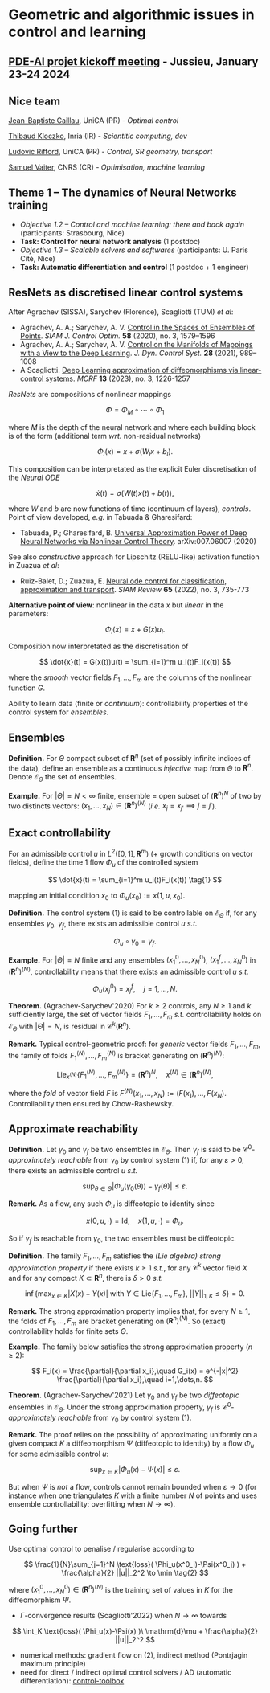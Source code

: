# Geometric and algorithmic issues in control and learning

## [PDE-AI projet kickoff meeting](https://pde-ai.math.cnrs.fr/events/kickoff_jan_24) - Jussieu, January 23-24 2024

## Nice team

[Jean-Baptiste Caillau](https://caillau.perso.math.cnrs.fr), UniCA (PR) - *Optimal control*

[Thibaud Kloczko](https://github.com/tkloczko), Inria (IR) - *Scientitic computing, dev*

[Ludovic Rifford](https://math.univ-cotedazur.fr/~rifford), UniCA (PR) - *Control, SR geometry, transport*

[Samuel Vaiter](https://samuelvaiter.com), CNRS (CR) - *Optimisation, machine learning*

## Theme 1 – The dynamics of Neural Networks training
- *Objective 1.2 – Control and machine learning: there and back again* (participants: Strasbourg, Nice) 
- **Task: Control for neural network analysis** (1 postdoc)
- *Objective 1.3 – Scalable solvers and softwares* (participants: U. Paris Cité, Nice)
- **Task: Automatic differentiation and control** (1 postdoc + 1 engineer)

## ResNets as discretised linear control systems

After Agrachev (SISSA), Sarychev (Florence), Scagliotti (TUM) *et al*:

- Agrachev, A. A.; Sarychev, A. V. [Control in the Spaces of Ensembles of Points](https://epubs.siam.org/doi/10.1137/19M1273049). *SIAM J. Control Optim.* **58** (2020), no. 3, 1579–1596
- Agrachev, A. A.; Sarychev, A. V. [Control on the Manifolds of Mappings with a View to the Deep Learning](https://link.springer.com/article/10.1007/s10883-021-09561-2). *J. Dyn. Control Syst.* **28** (2021), 989–1008
- A Scagliotti. [Deep Learning approximation of diffeomorphisms via linear-control systems](https://www.aimsciences.org/article/doi/10.3934/mcrf.2022036). *MCRF* **13** (2023), no. 3, 1226-1257

*ResNets* are compositions of nonlinear mappings

$$ \Phi = \Phi_M \circ \cdots \circ \Phi_1 $$

where $M$ is the depth of the neural network and where each building block is of the form (additional term *wrt.* non-residual networks)

$$ \Phi_l(x) = x + \sigma(W_lx+b_l). $$

This composition can be interpretated as the explicit Euler discretisation of the *Neural ODE*

$$ \dot{x}(t) = \sigma(W(t)x(t)+b(t)), $$

where $W$ and $b$ are now functions of time (continuum of layers), *controls*. Point of view developed, *e.g.* in Tabuada & Gharesifard:

- Tabuada, P.; Gharesifard, B. [Universal Approximation Power of Deep Neural Networks via Nonlinear Control Theory](https://arxiv.org/abs/2007.06007). arXiv:007.06007 (2020)

See also *constructive* approach for Lipschitz (RELU-like) activation function in Zuazua *et al*:

- Ruiz-Balet, D.; Zuazua, E. [Neural ode control for classification, approximation and transport](https://epubs.siam.org/doi/10.1137/21M1411433). *SIAM Review* **65** (2022), no. 3, 735-773

**Alternative point of view**: nonlinear in the data $x$ but *linear* in the parameters:

$$ \Phi_l(x) = x + G(x)u_l. $$

Composition now interpretated as the discretisation of 

$$ \dot{x}(t) = G(x(t))u(t) = \sum_{i=1}^m u_i(t)F_i(x(t)) $$

where the *smooth* vector fields $F_1,\dots,F_m$ are the columns of the nonlinear function $G$.

Ability to learn data (finite or *continuum*): controllability properties of the control system for *ensembles*.

## Ensembles

**Definition.** For $\Theta$ compact subset of $\mathbf{R}^n$ (set of possibly infinite indices of the data), define an ensemble as a continuous *injective* map from $\Theta$ to $\mathbf{R}^n$. Denote $\mathscr{E}_\Theta$ the set of ensembles.

**Example.** For $|\Theta| = N < \infty$ finite, ensemble = open subset of $(\mathbf{R}^n)^N$ of two by two distincts vectors: $(x_1,\dots,x_N) \in (\mathbf{R}^n)^{(N)}$ (*i.e.* $x_j=x_{j'} \implies j=j'$).

## Exact controllability

For an admissible control $u$ in $L^2([0,1],\mathbf{R}^m)$ (+ growth conditions on vector fields), define the time $1$ flow $\Phi_u$ of the controlled system

$$ \dot{x}(t) = \sum_{i=1}^m u_i(t)F_i(x(t)) \tag{1} $$

mapping an initial condition $x_0$ to $\Phi_u(x_0) := x(1,u,x_0)$.

**Definition.** The control system (1) is said to be controllable on $\mathscr{E}_\Theta$ if, for any ensembles $\gamma_0$, $\gamma_f$, there exists an admissible control $u$ *s.t.*

$$ \Phi_u \circ \gamma_0 = \gamma_f. $$

**Example.** For $|\Theta| = N$ finite and any ensembles $(x^0_1,\dots,x^0_N)$, $(x^f_1,\dots,x^0_N)$  in $(\mathbf{R}^n)^{(N)}$, controllability means that there exists an admissible control $u$ *s.t.*

$$ \Phi_u(x^0_j) = x^f_j,\quad j=1,\dots,N. $$

**Theorem.** (Agrachev-Sarychev'2020) For $k \geq 2$ controls, any $N \geq 1$ and $k$ sufficiently large, the set of vector fields $F_1,\dots,F_m$ *s.t.* controllability holds on $\mathscr{E}_\Theta$ with $|\Theta| = N$, is residual in $\mathscr{C}^k(\mathbf{R}^n)$.

**Remark.** Typical control-geometric proof: for *generic* vector fields $F_1,\dots,F_m$, the family of folds $F^{(N)}_1,\dots,F^{(N)}_m$ is bracket generating on $(\mathbf{R}^n)^{(N)}$:

$$ \text{Lie}_{x^{(N)}} \lbrace F^{(N)}_1,\dots,F^{(N)}_m \rbrace = (\mathbf{R}^n)^N,\quad x^{(N)} \in (\mathbf{R}^n)^{(N)}, $$

where the *fold* of vector field $F$ is $F^{(N)}(x_1,\dots,x_N) := (F(x_1),\dots,F(x_N)$. Controllability then ensured by Chow-Rashewsky.

## Approximate reachability

**Definition.** Let $\gamma_0$ and $\gamma_f$ be two ensembles in $\mathscr{E}_\Theta$. Then $\gamma_f$ is said to be $\mathscr{C}^0$-*approximately reachable* from $\gamma_0$ by control system (1) if, for any $\varepsilon > 0$, there exists an admissible control $u$ *s.t.*

$$ \sup_{\theta \in \Theta} |\Phi_u(\gamma_0(\theta))-\gamma_f(\theta)| \leq \varepsilon. $$

**Remark.** As a flow, any such $\Phi_u$ is diffeotopic to identity since

$$ x(0,u,\cdot) = \text{Id},\quad x(1,u,\cdot) = \Phi_u. $$

So if $\gamma_f$ is reachable from $\gamma_0$, the two ensembles must be diffeotopic.

**Definition.** The family $F_1,\dots,F_m$ satisfies the *(Lie algebra) strong approximation property* if there exists $k \geq 1$ *s.t.*, for any $\mathscr{C}^k$ vector field $X$ and for any compact $K \subset \mathbf{R}^n$, there is $\delta > 0$ *s.t.*

$$ \inf \lbrace \max_{x \in K} |X(x)-Y(x)| \text{ with } Y \in \text{Lie} \lbrace  F_1,\dots,F_m \rbrace,\ ||Y||_{1,K} \leq \delta \rbrace = 0. $$

**Remark.** The strong approximation property implies that, for every $N \geq 1$, the folds of $F_1,\dots,F_m$ are bracket generating on $(\mathbf{R}^n)^{(N)}$. So (exact) controllability holds for finite sets $\Theta$.

**Example.** The family below satisfies the strong approximation property ($n \geq 2$):

$$ F_i(x) = \frac{\partial}{\partial x_i},\quad 
  G_i(x) = e^{-|x|^2} \frac{\partial}{\partial x_i},\quad i=1,\dots,n. $$

**Theorem.** (Agrachev-Sarychev'2021) Let $\gamma_0$ and $\gamma_f$ be two *diffeotopic* ensembles in $\mathscr{E}_\Theta$. Under the strong approximation property, $\gamma_f$ is  $\mathscr{C}^0$-*approximately reachable* from $\gamma_0$ by control system (1). 

**Remark.** The proof relies on the possibility of approximating uniformly on a given compact $K$ a diffeomorphism $\Psi$ (diffeotopic to identity) by a flow $\Phi_u$ for some admissible control $u$:

$$ \sup_{x \in K} |\Phi_u(x)-\Psi(x)| \leq \varepsilon. $$

But when $\Psi$ is *not* a flow, controls cannot remain bounded when $\varepsilon \to 0$ (for instance when one triangulates $K$ with a finite number $N$ of points and uses ensemble controllability: overfitting when $N \to \infty$).

## Going further

Use optimal control to penalise / regularise according to

$$ \frac{1}{N}\sum_{j=1}^N \text{loss}( \Phi_u(x^0_j)-\Psi(x^0_j) ) + \frac{\alpha}{2} ||u||_2^2 \to \min \tag{2} $$

where $(x^0_1,\dots,x^0_N) \in (\mathbf{R}^n)^{(N)}$ is the training set of values in $K$ for the diffeomorphism $\Psi$.

- $\Gamma$-convergence results (Scagliotti'2022) when $N \to \infty$ towards

$$ \int_K \text{loss}( \Phi_u(x)-\Psi(x) )\ \mathrm{d}\mu + \frac{\alpha}{2} ||u||_2^2 $$
 
- numerical methods: gradient flow on (2), indirect method (Pontrjagin maximum principle)
- need for direct / indirect optimal control solvers / AD (automatic differentiation): [control-toolbox](https://control-toolbox.org/docs/optimalcontrol/dev/juliacon2023.html)
